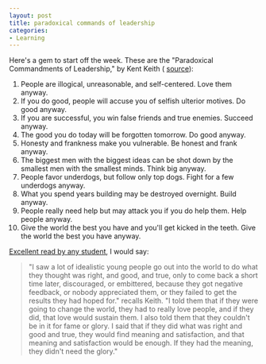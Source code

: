 ```yaml
---
layout: post
title: paradoxical commands of leadership
categories:
- Learning
---
```


Here's a gem to start off the week. These are the "Paradoxical Commandments of Leadership," by Kent Keith ( [source](http://www.paradoxicalcommandments.com/origin.html)):

1. People are illogical, unreasonable, and self-centered. Love them anyway.
2. If you do good, people will accuse you of selfish ulterior motives. Do good anyway.
3. If you are successful, you win false friends and true enemies. Succeed anyway.
4. The good you do today will be forgotten tomorrow. Do good anyway.
5. Honesty and frankness make you vulnerable. Be honest and frank anyway.
6. The biggest men with the biggest ideas can be shot down by the smallest men with the smallest minds. Think big anyway.
7. People favor underdogs, but follow only top dogs. Fight for a few underdogs anyway.
8. What you spend years building may be destroyed overnight. Build anyway.
9. People really need help but may attack you if you do help them. Help people anyway.
10. Give the world the best you have and you'll get kicked in the teeth. Give the world the best you have anyway.

[Excellent read by any student](http://www.paradoxicalcommandments.com/origin.html), I would say:

> "I saw a lot of idealistic young people go out into the world to do what they thought was right, and good, and true, only to come back a short time later, discouraged, or embittered, because they got negative feedback, or nobody appreciated them, or they failed to get the results they had hoped for." recalls Keith. "I told them that if they were going to change the world, they had to really love people, and if they did, that love would sustain them. I also told them that they couldn't be in it for fame or glory. I said that if they did what was right and good and true, they would find meaning and satisfaction, and that meaning and satisfaction would be enough. If they had the meaning, they didn't need the glory."

